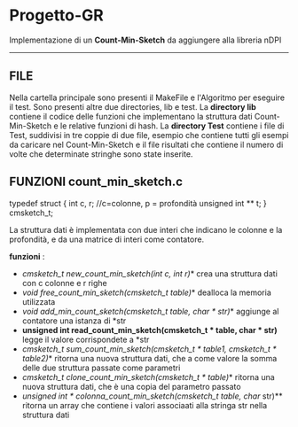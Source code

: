 # Progetto-GR
Implementazione di un **Count-Min-Sketch** da aggiungere alla libreria nDPI
***
## FILE
Nella cartella principale sono presenti il MakeFile e l'Algoritmo per eseguire il test.
Sono presenti altre due directories, lib e test. La **directory lib** contiene il codice delle funzioni che
implementano la struttura dati Count-Min-Sketch e le relative funzioni di hash.
La **directory Test** contiene i file di Test, suddivisi in tre coppie di due file, esempio che contiene tutti gli esempi da
caricare nel Count-Min-Sketch e il file risultati che contiene il numero di volte che determinate stringhe sono state inserite.

## FUNZIONI count_min_sketch.c 
  
  typedef struct {
    int c, r;        //c=colonne, p = profondità
    unsigned int ** t;
  } cmsketch_t;
  
  La struttura dati è implementata con due interi che indicano le colonne e la profondità, e da 
  una matrice di interi come contatore.
  
  **funzioni** :
   * **cmsketch_t* new_count_min_sketch(int c, int r)** crea una struttura dati con c colonne e r righe
   *  **void free_count_min_sketch(cmsketch_t* table)** dealloca la memoria utilizzata
   *  **void add_min_count_sketch(cmsketch_t* table, char * str)** aggiunge al contatore una istanza di *str
   *  **unsigned int read_count_min_sketch(cmsketch_t * table, char * str)** legge il valore corrispondete a *str
   *  **cmsketch_t* sum_count_min_sketch(cmsketch_t * table1, cmsketch_t * table2)** ritorna una nuova struttura dati, che a come valore la somma delle due struttura passate come parametri
   *  **cmsketch_t* clone_count_min_sketch(cmsketch_t * table)** ritorna una nuova struttura dati, che è una copia del parametro passato
   *  **unsigned int * colonna_count_min_sketch(cmsketch_t* table, char* str)** ritorna un array che contiene i valori associaati alla stringa str nella struttura dati
   
  
  
  
  

